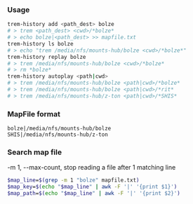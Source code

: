 ### Usage
```bash
trem-history add <path_dest> bolze
# > trem <path_dest> <cwd>/*bolze*
# > echo bolze|<path_dest> >> mapfile.txt
trem-history ls bolze
# > echo "trem /media/nfs/mounts-hub/bolze <cwd>/*bolze*"
trem-history replay bolze
# > trem /media/nfs/mounts-hub/bolze <cwd>/*bolze*
# > rm *bolze*
trem-history autoplay <path|cwd>
# > trem /media/nfs/mounts-hub/bolze <path|cwd>/*bolze*
# > trem /media/nfs/mounts-hub/bolze <path|cwd>/*rit*
# > trem /media/nfs/mounts-hub/z-ton <path|cwd>/*SHIS*
```

### MapFile format
```csv
bolze|/media/nfs/mounts-hub/bolze
SHIS|/media/nfs/mounts-hub/z-ton
```

### Search map file
-m 1, --max-count, stop reading a file after 1 matching line
```bash
$map_line=$(grep -m 1 "bolze" mapfile.txt)
$map_key=$(echo "$map_line" | awk -F '|' '{print $1}')
$map_path=$(echo "$map_line" | awk -F '|' '{print $2}')
```
